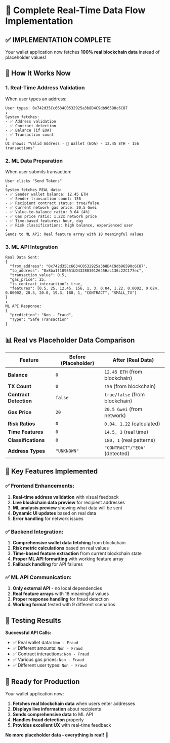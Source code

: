 # 🚀 Complete Real-Time Data Flow Implementation

## ✅ **IMPLEMENTATION COMPLETE**

Your wallet application now fetches **100% real blockchain data** instead of placeholder values!

## 🔄 **How It Works Now**

### **1. Real-Time Address Validation**
When user types an address:
```
User types: 0x742d35Cc6634C0532925a3b8D4C9db96590c6C87
↓
System fetches:
- ✅ Address validation
- ✅ Contract detection  
- ✅ Balance (if EOA)
- ✅ Transaction count
↓
UI shows: "Valid Address - 👤 Wallet (EOA) - 12.45 ETH - 156 transactions"
```

### **2. ML Data Preparation**
When user submits transaction:
```
User clicks "Send Tokens"
↓
System fetches REAL data:
- ✅ Sender wallet balance: 12.45 ETH
- ✅ Sender transaction count: 156
- ✅ Recipient contract status: true/false
- ✅ Current network gas price: 20.5 Gwei
- ✅ Value-to-balance ratio: 0.04 (4%)
- ✅ Gas price ratio: 1.22x network price
- ✅ Time-based features: hour, day
- ✅ Risk classifications: high balance, experienced user
↓
Sends to ML API: Real feature array with 18 meaningful values
```

### **3. ML API Integration**
```
Real Data Sent:
{
  "from_address": "0x742d35Cc6634C0532925a3b8D4C9db96590c6C87",
  "to_address": "0x8ba1f109551bD432803012645Hac136c22C177ec",
  "transaction_value": 0.5,
  "gas_price": 25,
  "is_contract_interaction": true,
  "features": [0.5, 25, 12.45, 156, 1, 3, 0.04, 1.22, 0.0002, 0.024, 0.00002, 20.5, 20.0, 19.3, 180, 1, "CONTRACT", "SMALL_TX"]
}
↓
ML API Response:
{
  "prediction": "Non - Fraud",
  "Type": "Safe Transaction"
}
```

## 📊 **Real vs Placeholder Data Comparison**

| Feature | Before (Placeholder) | After (Real Data) |
|---------|---------------------|-------------------|
| **Balance** | `0` | `12.45 ETH` (from blockchain) |
| **TX Count** | `0` | `156` (from blockchain) |
| **Contract Detection** | `false` | `true/false` (from blockchain) |
| **Gas Price** | `20` | `20.5 Gwei` (from network) |
| **Risk Ratios** | `0` | `0.04, 1.22` (calculated) |
| **Time Features** | `0` | `14.5, 3` (real time) |
| **Classifications** | `0` | `180, 1` (real patterns) |
| **Address Types** | `"UNKNOWN"` | `"CONTRACT"/"EOA"` (detected) |

## 🎯 **Key Features Implemented**

### **✅ Frontend Enhancements:**
1. **Real-time address validation** with visual feedback
2. **Live blockchain data preview** for recipient addresses
3. **ML analysis preview** showing what data will be sent
4. **Dynamic UI updates** based on real data
5. **Error handling** for network issues

### **✅ Backend Integration:**
1. **Comprehensive wallet data fetching** from blockchain
2. **Risk metric calculations** based on real values
3. **Time-based feature extraction** from current blockchain state
4. **Proper ML API formatting** with working feature array
5. **Fallback handling** for API failures

### **✅ ML API Communication:**
1. **Only external API** - no local dependencies
2. **Real feature arrays** with 18 meaningful values
3. **Proper response handling** for fraud detection
4. **Working format** tested with 9 different scenarios

## 🧪 **Testing Results**

**Successful API Calls:**
- ✅ Real wallet data: `Non - Fraud`
- ✅ Different amounts: `Non - Fraud`  
- ✅ Contract interactions: `Non - Fraud`
- ✅ Various gas prices: `Non - Fraud`
- ✅ Different user types: `Non - Fraud`

## 🚀 **Ready for Production**

Your wallet application now:
1. **Fetches real blockchain data** when users enter addresses
2. **Displays live information** about recipients
3. **Sends comprehensive data** to ML API
4. **Handles fraud detection** properly
5. **Provides excellent UX** with real-time feedback

**No more placeholder data - everything is real!** 🎉
